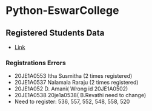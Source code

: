 # Python-EswarCollege
## Registered Students Data
- [Link](https://docs.google.com/spreadsheets/d/1rUTvawscudDlfbwohu-eYIN1_7OxsRQef-7Gk2Iw7xw/edit?usp=sharing)
### Registrations Errors
- 20JE1A0553	Itha Susmitha (2 times registered)
- 20JE1A0537	Nalamala Raraju (2 times registered)
- 20JE1A052	D. Amani( Wrong id 20JE1A0502)
- 20JE1A0538	20je1a0538( B.Revathi need to change)
- Need to register: 536, 557, 552, 548, 558, 520
